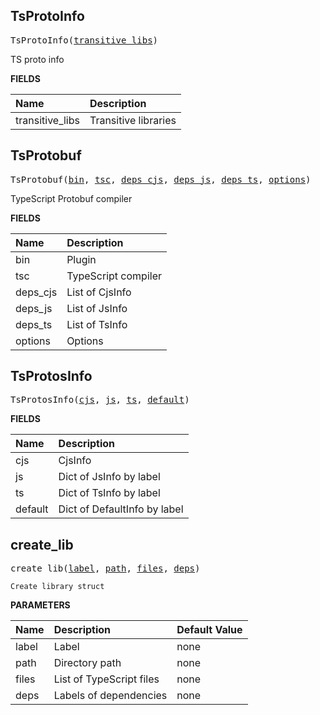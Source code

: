 <!-- Generated with Stardoc: http://skydoc.bazel.build -->

<a id="#TsProtoInfo"></a>

## TsProtoInfo

<pre>
TsProtoInfo(<a href="#TsProtoInfo-transitive_libs">transitive_libs</a>)
</pre>

TS proto info

**FIELDS**

| Name                                                    | Description          |
| :------------------------------------------------------ | :------------------- |
| <a id="TsProtoInfo-transitive_libs"></a>transitive_libs | Transitive libraries |

<a id="#TsProtobuf"></a>

## TsProtobuf

<pre>
TsProtobuf(<a href="#TsProtobuf-bin">bin</a>, <a href="#TsProtobuf-tsc">tsc</a>, <a href="#TsProtobuf-deps_cjs">deps_cjs</a>, <a href="#TsProtobuf-deps_js">deps_js</a>, <a href="#TsProtobuf-deps_ts">deps_ts</a>, <a href="#TsProtobuf-options">options</a>)
</pre>

TypeScript Protobuf compiler

**FIELDS**

| Name                                     | Description         |
| :--------------------------------------- | :------------------ |
| <a id="TsProtobuf-bin"></a>bin           | Plugin              |
| <a id="TsProtobuf-tsc"></a>tsc           | TypeScript compiler |
| <a id="TsProtobuf-deps_cjs"></a>deps_cjs | List of CjsInfo     |
| <a id="TsProtobuf-deps_js"></a>deps_js   | List of JsInfo      |
| <a id="TsProtobuf-deps_ts"></a>deps_ts   | List of TsInfo      |
| <a id="TsProtobuf-options"></a>options   | Options             |

<a id="#TsProtosInfo"></a>

## TsProtosInfo

<pre>
TsProtosInfo(<a href="#TsProtosInfo-cjs">cjs</a>, <a href="#TsProtosInfo-js">js</a>, <a href="#TsProtosInfo-ts">ts</a>, <a href="#TsProtosInfo-default">default</a>)
</pre>

**FIELDS**

| Name                                     | Description                  |
| :--------------------------------------- | :--------------------------- |
| <a id="TsProtosInfo-cjs"></a>cjs         | CjsInfo                      |
| <a id="TsProtosInfo-js"></a>js           | Dict of JsInfo by label      |
| <a id="TsProtosInfo-ts"></a>ts           | Dict of TsInfo by label      |
| <a id="TsProtosInfo-default"></a>default | Dict of DefaultInfo by label |

<a id="#create_lib"></a>

## create_lib

<pre>
create_lib(<a href="#create_lib-label">label</a>, <a href="#create_lib-path">path</a>, <a href="#create_lib-files">files</a>, <a href="#create_lib-deps">deps</a>)
</pre>

    Create library struct

**PARAMETERS**

| Name                               | Description              | Default Value |
| :--------------------------------- | :----------------------- | :------------ |
| <a id="create_lib-label"></a>label | Label                    | none          |
| <a id="create_lib-path"></a>path   | Directory path           | none          |
| <a id="create_lib-files"></a>files | List of TypeScript files | none          |
| <a id="create_lib-deps"></a>deps   | Labels of dependencies   | none          |
